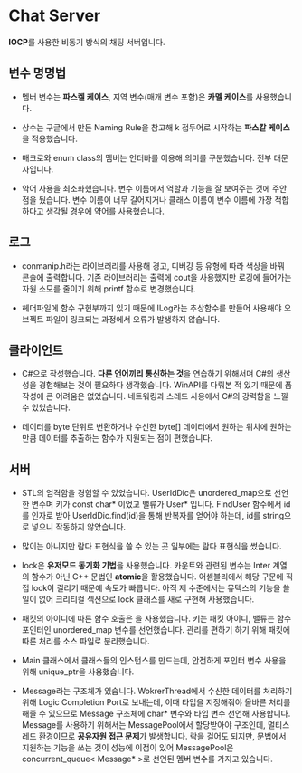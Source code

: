 Chat Server
===========
**IOCP**를 사용한 비동기 방식의 채팅 서버입니다.

## 변수 명명법  
* 멤버 변수는 **파스켈 케이스**, 지역 변수(매개 변수 포함)은 **카멜 케이스**를 사용했습니다.  

* 상수는 구글에서 만든 Naming Rule을 참고해 k 접두어로 시작하는 **파스칼 케이스**을 적용했습니다.  

* 매크로와 enum class의 멤버는 언더바를 이용해 의미를 구분했습니다. 전부 대문자입니다. 

* 약어 사용을 최소화했습니다. 변수 이름에서 역할과 기능을 잘 보여주는 것에 주안점을 뒀습니다. 변수 이름이 너무 길어지거나 클래스 이름이 변수 이름에 가장 적합하다고 생각될 경우에 약어를 사용했습니다.

## 로그  
* conmanip.h라는 라이브러리를 사용해 경고, 디버깅 등 유형에 따라 색상을 바꿔 콘솔에 출력합니다. 기존 라이브러리는 출력에 cout을 사용했지만 로깅에 들어가는 자원 소모를 줄이기 위해 printf 함수로 변경했습니다.  

* 헤더파일에 함수 구현부까지 있기 때문에 ILog라는 추상함수를 만들어 사용해야 오브젝트 파일이 링크되는 과정에서 오류가 발생하지 않습니다.

## 클라이언트  
* C#으로 작성했습니다. **다른 언어끼리 통신하는 것**을 연습하기 위해서며 C#의 생산성을 경험해보는 것이 필요하다 생각했습니다. 
WinAPI를 다뤄본 적 있기 때문에 폼 작성에 큰 어려움은 없었습니다. 네트워킹과 스레드 사용에서 C#의 강력함을 느낄 수 있었습니다.  

* 데이터를 byte 단위로 변환하거나 수신한 byte[] 데이터에서 원하는 위치에 원하는 만큼 데이터를 추출하는 함수가 지원되는 점이 편했습니다.

## 서버
* STL의 엄격함을 경험할 수 있었습니다. UserIdDic은 unordered_map으로 선언한 변수며 키가 const char* 이었고 밸류가 User* 입니다.
FindUser 함수에서 id를 인자로 받아 UserIdDic.find(id)을 통해 반복자를 얻어야 하는데, id를 string으로 넣으니 작동하지 않았습니다.  

* 많이는 아니지만 람다 표현식을 쓸 수 있는 곳 일부에는 람다 표현식을 썼습니다.  

* lock은 **유저모드 동기화 기법**을 사용했습니다. 카운트와 관련된 변수는 Inter 계열의 함수가 아닌 C++ 문법인 **atomic**을 활용했습니다. 어셈블리에서 해당 구문에 직접 lock이 걸리기 때문에 속도가 빠릅니다. 아직 제 수준에서는 뮤텍스의 기능을 쓸 일이 없어 크리티컬 섹션으로 lock 클래스를 새로 구현해 사용했습니다.  

* 패킷의 아이디에 따른 함수 호출은 <functional>을 사용했습니다. 키는 패킷 아이디, 밸류는 함수 포인터인 unordered_map 변수를 선언했습니다. 관리를 편하기 하기 위해 패킷에 따른 처리를 소스 파일로 분리했습니다.
  
* Main 클래스에서 클래스들의 인스턴스를 만드는데, 안전하게 포인터 변수 사용을 위해 unique_ptr을 사용했습니다.  

* Message라는 구조체가 있습니다. WokrerThread에서 수신한 데이터를 처리하기 위해 Logic Completion Port로 보내는데, 이때 타입을 지정해줘야 올바른 처리를 해줄 수 있으므로 Message 구조체에 char* 변수와 타입 변수 선언해 사용합니다. Message를 사용하기 위해서는 MessagePool에서 할당받아야 구조인데, 멀티스레드 환경이므로 **공유자원 접근 문제**가 발생합니다. 락을 걸어도 되지만, 문법에서 지원하는 기능을 쓰는 것이 성능에 이점이 있어 MessagePool은 concurrent_queue< Message* >로 선언된 멤버 변수를 가지고 있습니다.
